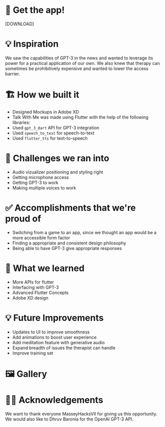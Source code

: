 # 📱 Get the app!
[DOWNLOAD]

# 💡 Inspiration
We saw the capabilities of GPT-3 in the news and wanted to leverage its power for a practical application of our own. We also knew that therapy can sometimes be prohibitively expensive and wanted to lower the access barrier.

# 🏗 How we built it
* Designed Mockups in Adobe XD
* Talk With Me was made using Flutter with the help of the following libraries:
* Used `gpt_3_dart` API for GPT-3 integration
* Used `speech_to_text` for speech-to-text
* Used `flutter_tts` for text-to-speech

# 🛑 Challenges we ran into
* Audio vizualizer positioning and styling right
* Getting microphone access
* Getting GPT-3 to work
* Making multiple voices to work

# ✅ Accomplishments that we're proud of
* Switching from a game to an app, since we thought an app would be a more accessible form factor
* Finding a appropriate and consistent design philosophy
* Being able to have GPT-3 give appropriate responses

# 📖 What we learned
* More APIs for flutter
* Interfacing with GPT-3
* Advanced Flutter Concepts
* Adobe XD design

# 💡 Future Improvements
* Updates to UI to improve smoothness
* Add animations to boost user experience
* Add meditation feature with generative audio
* Expand breadth of issues the therapist can handle
* Improve training set

# 🖼 Gallery

# 🙇‍♂️ Acknowledgements
We want to thank everyone MasseyHacksVII for giving us this opportunity. We would also like to Dhruv Baronia for the OpenAI GPT-3 API.
